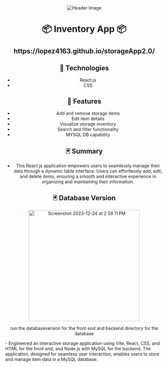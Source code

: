 <div align='center'>
  <img src="https://raw.githubusercontent.com/Lopez4163/storageApp2.0/main/storage3.0/assets/demo.gif" alt="Header Image">
</div>

<h1 align="center">📦 Inventory App 📦</h1> 
<h2  align="center">https://lopez4163.github.io/storageApp2.0/</h2>
<div align="center">

## 👾 Technologies
 - React.js
 - CSS


## 🍩 Features

 - Add and remove storage items
 - Edit item details
 - Visualize storage inventory
 - Search and filter functionality
 - MYSQL DB capability

## 🃏 Summary

  - This React.js application empowers users to seamlessly manage their data through a dynamic table interface. Users can effortlessly add, edit, and delete items, ensuring a smooth and 
  interactive experience in organizing and maintaining their information.

## 🃏 Database Version
<img width="354" alt="Screenshot 2023-12-24 at 2 59 11 PM" src="https://github.com/Lopez4163/storageApp2.0/assets/64043616/8d3d9d4a-8d91-4ad4-a371-93621d1a93d9">
<p>run the databaseversion for the front end and backend directory for the database</p>
</div>
  - Engineered an interactive storage application using Vite, React, CSS, and HTML for the front end, and Node.js with MySQL for the backend. The application, designed for seamless user interaction, enables users to store and manage item data in a MySQL database.
</div>

